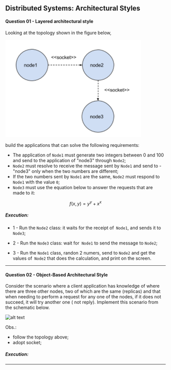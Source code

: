 ## Distributed Systems: Architectural Styles

#### Question 01 - Layered architectural style
Looking at the topology shown in the figure below, 

![alt text](questao_01/img/diagram_01.png "Topology")

build the applications that can solve the following requirements:
- The application of `Node1` must generate two integers between 0 and 100 and send to the application of "node3" through `Node2`;
- `Node2` must resolve to receive the message sent by `Node1` and send to - "node3" only when the two numbers are different;
- If the two numbers sent by `Node1` are the same, `Node2` must respond to `Node1` with the value `0`;
- `Node3` must use the equation below to answer the requests that are made to it:
```math #yourmathlabel
 f(x,y) = y^y + x^x
```

##### Execution: 
- 1 - Run the `Node2` class: it waits for the receipt of` Node1`, and sends it to `Node3`;

- 2 - Run the `Node3` class: wait for` Node1` to send the message to `Node2`;

- 3 - Run the `Node1` class, randon 2 numers, send to `Node2` and get the values of` Node2` that does the calculation, and print on the screen.

___


#### Question 02 - Object-Based Architectural Style
Consider the scenario where a client application has knowledge of where there are three other nodes, two of which are the same (replicas) and that when needing to perform a request for any one of the nodes, if it does not succeed, it will try another one ( not reply). Implement this scenario from the schematic below.

![alt text](questao_02/img/schenario_1.png "Schenario")

Obs.:
 - follow the topology above;
 - adopt socket;

 ##### Execution: 
 
 ___